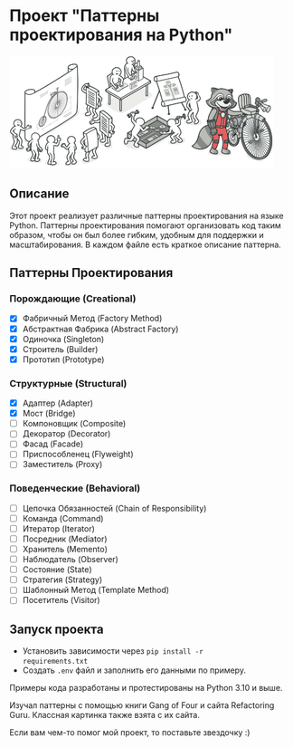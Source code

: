# Проект "Паттерны проектирования на Python"

<img src="static/img/img.png" alt="Картинка о паттернах">

## Описание

Этот проект реализует различные паттерны проектирования на языке Python. Паттерны проектирования помогают организовать
код таким образом, чтобы он был более гибким, удобным для поддержки и масштабирования. В каждом файле есть краткое
описание паттерна.

## Паттерны Проектирования

### Порождающие (Creational)

- [x] Фабричный Метод (Factory Method)
- [x] Абстрактная Фабрика (Abstract Factory)
- [x] Одиночка (Singleton)
- [x] Строитель (Builder)
- [x] Прототип (Prototype)

### Структурные (Structural)

- [x] Адаптер (Adapter)
- [x] Мост (Bridge)
- [ ] Компоновщик (Composite)
- [ ] Декоратор (Decorator)
- [ ] Фасад (Facade)
- [ ] Приспособленец (Flyweight)
- [ ] Заместитель (Proxy)

### Поведенческие (Behavioral)

- [ ] Цепочка Обязанностей (Chain of Responsibility)
- [ ] Команда (Command)
- [ ] Итератор (Iterator)
- [ ] Посредник (Mediator)
- [ ] Хранитель (Memento)
- [ ] Наблюдатель (Observer)
- [ ] Состояние (State)
- [ ] Стратегия (Strategy)
- [ ] Шаблонный Метод (Template Method)
- [ ] Посетитель (Visitor)

## Запуск проекта

* Установить зависимости через <code>pip install -r requirements.txt</code>
* Создать <code>.env</code> файл и заполнить его данными по примеру.

Примеры кода разработаны и протестированы на Python 3.10 и выше.

Изучал паттерны с помощью книги Gang of Four и сайта Refactoring Guru. Классная картинка также взята с их сайта.

Если вам чем-то помог мой проект, то поставьте звездочку :)